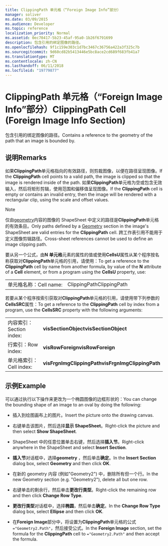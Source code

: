 ```yaml
---
title: ClippingPath 单元格（“Foreign Image Info”部分）
manager: soliver
ms.date: 03/09/2015
ms.audience: Developer
ms.topic: reference
localization_priority: Normal
ms.assetid: 0ec70417-5b23-45af-95a0-1b26f6791699
description: 包含引用的绑定图像的路径。
ms.openlocfilehash: 9f1c159e303c1d7bc3467c36756a422a3f325c7b
ms.sourcegitcommit: 9d60cd82b5413446e5bc8ace2cd689f683fb41a7
ms.translationtype: MT
ms.contentlocale: zh-CN
ms.lasthandoff: 06/11/2018
ms.locfileid: "19779877"
---
```

# <a name="clippingpath-cell-foreign-image-info-section"></a><span data-ttu-id="465a6-103">ClippingPath 单元格（“Foreign Image Info”部分）</span><span class="sxs-lookup"><span data-stu-id="465a6-103">ClippingPath Cell (Foreign Image Info Section)</span></span>

<span data-ttu-id="465a6-104">包含引用的绑定图像的路径。</span><span class="sxs-lookup"><span data-stu-id="465a6-104">Contains a reference to the geometry of the path that an image is bounded by.</span></span> 
  
## <a name="remarks"></a><span data-ttu-id="465a6-105">说明</span><span class="sxs-lookup"><span data-stu-id="465a6-105">Remarks</span></span>

<span data-ttu-id="465a6-106">如果**ClippingPath**单元格指向的有效路径，则剪裁图像，以便在路径呈现图像。</span><span class="sxs-lookup"><span data-stu-id="465a6-106">If the **ClippingPath** cell points to a valid path, the image is clipped so that the image is rendered inside of the path.</span></span> <span data-ttu-id="465a6-107">如果**ClippingPath**单元格为空或包含无效输入，然后将矩形剪辑，使用范围和偏移值呈现图像。</span><span class="sxs-lookup"><span data-stu-id="465a6-107">If the **ClippingPath** cell is empty or contains an invalid entry, then the image will be rendered with a rectangular clip, using the scale and offset values.</span></span> 
  
> [!NOTE]
> <span data-ttu-id="465a6-108">仅由[geometry](geometry-section.md)内容的图像的 ShapeSheet 中定义的路径是**ClippingPath**单元格的有效条目。</span><span class="sxs-lookup"><span data-stu-id="465a6-108">Only paths defined by a [Geometry](geometry-section.md) section in the image's ShapeSheet are valid entries for the **ClippingPath** cell.</span></span> <span data-ttu-id="465a6-109">跨工作表引用不能用于定义图像剪辑路径。</span><span class="sxs-lookup"><span data-stu-id="465a6-109">Cross-sheet references cannot be used to define an image clipping path.</span></span> 
  
<span data-ttu-id="465a6-110">要从另一个公式，由**N** **单元格**元素的属性的值或使用**CellsU**属性从某个程序按名称获取对**ClippingPath**单元格的引用，请使用：</span><span class="sxs-lookup"><span data-stu-id="465a6-110">To get a reference to the **ClippingPath** cell by name from another formula, by value of the **N** attribute of a **Cell** element, or from a program using the **CellsU** property, use:</span></span> 
  
|||
|:-----|:-----|
| <span data-ttu-id="465a6-111">单元格名称：</span><span class="sxs-lookup"><span data-stu-id="465a6-111">Cell name:</span></span>  <br/> | <span data-ttu-id="465a6-112">ClippingPath</span><span class="sxs-lookup"><span data-stu-id="465a6-112">ClippingPath</span></span>  <br/> |
   
<span data-ttu-id="465a6-113">若要从某个程序按索引获取对**ClippingPath**单元格的引用，请使用带下列参数的**CellsSRC**属性：</span><span class="sxs-lookup"><span data-stu-id="465a6-113">To get a reference to the **ClippingPath** cell by index from a program, use the **CellsSRC** property with the following arguments:</span></span> 
  
|||
|:-----|:-----|
| <span data-ttu-id="465a6-114">内容索引：</span><span class="sxs-lookup"><span data-stu-id="465a6-114">Section index:</span></span>  <br/> |<span data-ttu-id="465a6-115">**visSectionObject**</span><span class="sxs-lookup"><span data-stu-id="465a6-115">**visSectionObject**</span></span> <br/> |
| <span data-ttu-id="465a6-116">行索引：</span><span class="sxs-lookup"><span data-stu-id="465a6-116">Row index:</span></span>  <br/> |<span data-ttu-id="465a6-117">**visRowForeign**</span><span class="sxs-lookup"><span data-stu-id="465a6-117">**visRowForeign**</span></span> <br/> |
| <span data-ttu-id="465a6-118">单元格索引：</span><span class="sxs-lookup"><span data-stu-id="465a6-118">Cell index:</span></span>  <br/> |<span data-ttu-id="465a6-119">**visFrgnImgClippingPath**</span><span class="sxs-lookup"><span data-stu-id="465a6-119">**visFrgnImgClippingPath**</span></span> <br/> |
   
## <a name="example"></a><span data-ttu-id="465a6-120">示例</span><span class="sxs-lookup"><span data-stu-id="465a6-120">Example</span></span>

<span data-ttu-id="465a6-121">可以通过执行以下操作来更改为一个椭圆图像的边框形状的：</span><span class="sxs-lookup"><span data-stu-id="465a6-121">You can change the bounding shape of an image to an oval by doing the following:</span></span>
  
- <span data-ttu-id="465a6-122">插入到绘图画布上的图片。</span><span class="sxs-lookup"><span data-stu-id="465a6-122">Insert the picture onto the drawing canvas.</span></span>
    
- <span data-ttu-id="465a6-123">右键单击该图片，然后选择**显示 ShapeSheet**。</span><span class="sxs-lookup"><span data-stu-id="465a6-123">Right-click the picture and then select **Show ShapeSheet**.</span></span>
    
- <span data-ttu-id="465a6-124">ShapeSheet 中的任意位置单击右键，然后选择**插入节**。</span><span class="sxs-lookup"><span data-stu-id="465a6-124">Right-click anywhere in the ShapeSheet and select **Insert Section**.</span></span>
    
- <span data-ttu-id="465a6-125">**插入节**对话框中，选择**geometry** ，然后单击**确定**。</span><span class="sxs-lookup"><span data-stu-id="465a6-125">In the **Insert Section** dialog box, select **Geometry** and then click **OK**.</span></span>
    
- <span data-ttu-id="465a6-126">在新的 geometry 内容 (例如"Geometry2") 中，删除所有但一个行。</span><span class="sxs-lookup"><span data-stu-id="465a6-126">In the new Geometry section (e.g. "Geometry2"), delete all but one row.</span></span>
    
- <span data-ttu-id="465a6-127">右键单击的剩余行，然后单击**更改行类型**。</span><span class="sxs-lookup"><span data-stu-id="465a6-127">Right-click the remaining row and then click **Change Row Type**.</span></span>
    
- <span data-ttu-id="465a6-128">**更改行类型**对话框中，选择**椭圆**，然后单击**确定**。</span><span class="sxs-lookup"><span data-stu-id="465a6-128">In the **Change Row Type** dialog box, select **Ellipse** and then click **OK**.</span></span>
    
- <span data-ttu-id="465a6-129">在**Foreign Image**部分中，将设置为**ClippingPath**单元格的公式`="Geometry2.Path"`，然后接受公式。</span><span class="sxs-lookup"><span data-stu-id="465a6-129">In the **Foreign Image** section, set the formula for the **ClippingPath** cell to  `="Geometry2.Path"` and then accept the formula.</span></span> 
    

